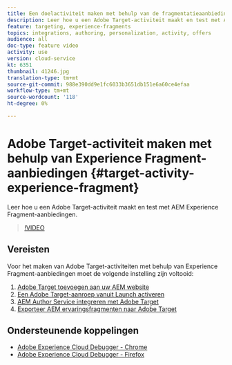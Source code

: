 ```yaml
---
title: Een doelactiviteit maken met behulp van de fragmentatieaanbiedingen van de ervaring
description: Leer hoe u een Adobe Target-activiteit maakt en test met AEM Experience Fragment-aanbiedingen.
feature: targeting, experience-fragments
topics: integrations, authoring, personalization, activity, offers
audience: all
doc-type: feature video
activity: use
version: cloud-service
kt: 6351
thumbnail: 41246.jpg
translation-type: tm+mt
source-git-commit: 988e390dd9e1fc6033b3651db151e6a60ce4efaa
workflow-type: tm+mt
source-wordcount: '118'
ht-degree: 0%

---
```



# Adobe Target-activiteit maken met behulp van Experience Fragment-aanbiedingen {#target-activity-experience-fragment}

Leer hoe u een Adobe Target-activiteit maakt en test met AEM Experience Fragment-aanbiedingen.

>[!VIDEO](https://video.tv.adobe.com/v/41246?quality=12&learn=on)

## Vereisten

Voor het maken van Adobe Target-activiteiten met behulp van Experience Fragment-aanbiedingen moet de volgende instelling zijn voltooid:

1. [Adobe Target toevoegen aan uw AEM website](./add-target-launch-extension.md)
1. [Een Adobe Target-aanroep vanuit Launch activeren](./load-and-fire-target.md)
1. [AEM Author Service integreren met Adobe Target](./setup-aem-target-cloud-service.md)
1. [Exporteer AEM ervaringsfragmenten naar Adobe Target](./export-experience-fragment-target.md)

## Ondersteunende koppelingen

* [Adobe Experience Cloud Debugger - Chrome](https://chrome.google.com/webstore/detail/adobe-experience-cloud-de/ocdmogmohccmeicdhlhhgepeaijenapj)
* [Adobe Experience Cloud Debugger - Firefox](https://addons.mozilla.org/en-US/firefox/addon/adobe-experience-platform-dbg/)